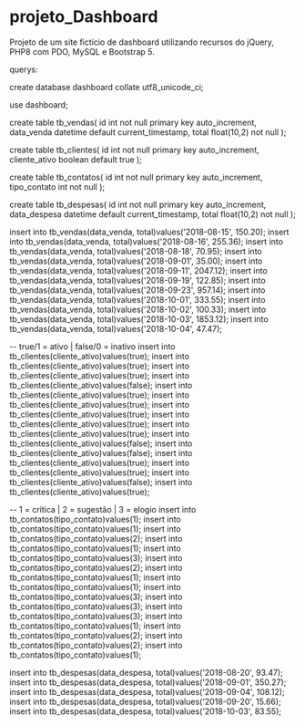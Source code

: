# projeto_Dashboard
Projeto de um site fictício de dashboard utilizando recursos do jQuery, PHP8 com PDO, MySQL e Bootstrap 5.

querys:

create database dashboard collate utf8_unicode_ci;

use dashboard;

create table tb_vendas(
	id int not null primary key auto_increment,
	data_venda datetime default current_timestamp,
	total float(10,2) not null
);

create table tb_clientes(
	id int not null primary key auto_increment,
	cliente_ativo boolean default true
);

create table tb_contatos(
	id int not null primary key auto_increment,
	tipo_contato int not null
);

create table tb_despesas(
	id int not null primary key auto_increment,
	data_despesa datetime default current_timestamp,
	total float(10,2) not null
);

insert into tb_vendas(data_venda, total)values('2018-08-15', 150.20);
insert into tb_vendas(data_venda, total)values('2018-08-16', 255.36);
insert into tb_vendas(data_venda, total)values('2018-08-18', 70.95);
insert into tb_vendas(data_venda, total)values('2018-09-01', 35.00);
insert into tb_vendas(data_venda, total)values('2018-09-11', 2047.12);
insert into tb_vendas(data_venda, total)values('2018-09-19', 122.85);
insert into tb_vendas(data_venda, total)values('2018-09-23', 957.14);
insert into tb_vendas(data_venda, total)values('2018-10-01', 333.55);
insert into tb_vendas(data_venda, total)values('2018-10-02', 100.33);
insert into tb_vendas(data_venda, total)values('2018-10-03', 1853.12);
insert into tb_vendas(data_venda, total)values('2018-10-04', 47.47);

-- true/1 = ativo | false/0 = inativo
insert into tb_clientes(cliente_ativo)values(true);
insert into tb_clientes(cliente_ativo)values(true);
insert into tb_clientes(cliente_ativo)values(true);
insert into tb_clientes(cliente_ativo)values(false);
insert into tb_clientes(cliente_ativo)values(true);
insert into tb_clientes(cliente_ativo)values(true);
insert into tb_clientes(cliente_ativo)values(true);
insert into tb_clientes(cliente_ativo)values(true);
insert into tb_clientes(cliente_ativo)values(true);
insert into tb_clientes(cliente_ativo)values(false);
insert into tb_clientes(cliente_ativo)values(false);
insert into tb_clientes(cliente_ativo)values(true);
insert into tb_clientes(cliente_ativo)values(true);
insert into tb_clientes(cliente_ativo)values(false);
insert into tb_clientes(cliente_ativo)values(true);

-- 1 = crítica | 2 = sugestão | 3 = elogio
insert into tb_contatos(tipo_contato)values(1);
insert into tb_contatos(tipo_contato)values(1);
insert into tb_contatos(tipo_contato)values(2);
insert into tb_contatos(tipo_contato)values(1);
insert into tb_contatos(tipo_contato)values(3);
insert into tb_contatos(tipo_contato)values(2);
insert into tb_contatos(tipo_contato)values(1);
insert into tb_contatos(tipo_contato)values(1);
insert into tb_contatos(tipo_contato)values(3);
insert into tb_contatos(tipo_contato)values(3);
insert into tb_contatos(tipo_contato)values(3);
insert into tb_contatos(tipo_contato)values(1);
insert into tb_contatos(tipo_contato)values(2);
insert into tb_contatos(tipo_contato)values(2);
insert into tb_contatos(tipo_contato)values(1);

insert into tb_despesas(data_despesa, total)values('2018-08-20', 93.47);
insert into tb_despesas(data_despesa, total)values('2018-09-01', 350.27);
insert into tb_despesas(data_despesa, total)values('2018-09-04', 108.12);
insert into tb_despesas(data_despesa, total)values('2018-09-20', 15.66);
insert into tb_despesas(data_despesa, total)values('2018-10-03', 83.55);
